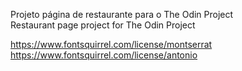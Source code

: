 Projeto página de restaurante para o The Odin Project  
Restaurant page project for The Odin Project  

https://www.fontsquirrel.com/license/montserrat
https://www.fontsquirrel.com/license/antonio
